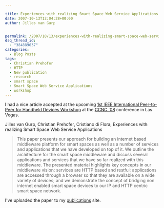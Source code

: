 ```yaml
---

title: Experiences with realizing Smart Space Web Service Applications
date: 2007-10-13T12:04:28+00:00
author: Jilles van Gurp


permalink: /2007/10/13/experiences-with-realizing-smart-space-web-service-applications/
dsq_thread_id:
  - "384889037"
categories:
  - Blog Posts
tags:
  - Christian Prehofer
  - HTTP
  - New publication
  - research
  - smart space
  - Smart Space Web Service Applications
  - workshop
---
```

I had a nice article accepted at the upcoming [1st IEEE International Peer-to-Peer for Handheld Devices Workshop](http://cms.comsoc.org/CCNC_2008/Content/Home/Call_for_Papers_/P2P_HD_Workshop.html) at the [CCNC '08](http://www.ieee-ccnc.org/) conference in Las Vegas.

Jilles van Gurp, Christian Prehofer, Cristiano di Flora, Experiences with realizing Smart Space Web Service Applications

> 
> This paper presents our approach for building an internet based middleware platform for smart spaces as well as a number of services and applications that we have developed on top of it. We outline the architecture for the smart space middleware and discuss several applications and services that we have so far realized with this middleware. The presented material highlights key concepts in our middleware vision: services are HTTP based and restful; applications are accessed through a browser so that they are available on a wide variety of devices; and we demonstrate the concept of bridging non internet enabled smart space devices to our IP and HTTP centric smart space network.
> 

I've uploaded the paper to my [publications](https://www.jillesvangurp.com/publications.html) site.